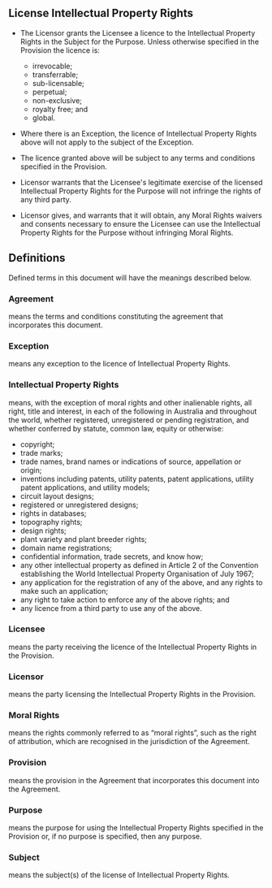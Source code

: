 ## License Intellectual Property Rights

- The Licensor grants the Licensee a licence to the Intellectual Property Rights in the Subject for the Purpose. Unless otherwise specified in the Provision the licence is:

  - irrevocable;
  - transferrable;
  - sub-licensable;
  - perpetual;
  - non-exclusive;
  - royalty free; and
  - global.

- Where there is an Exception, the licence of Intellectual Property Rights above will not apply to the subject of the Exception.
- The licence granted above will be subject to any terms and conditions specified in the Provision.
- Licensor warrants that the Licensee's legitimate exercise of the licensed Intellectual Property Rights for the Purpose will not infringe the rights of any third party.
- Licensor gives, and warrants that it will obtain, any Moral Rights waivers and consents necessary to ensure the Licensee can use the Intellectual Property Rights for the Purpose without infringing Moral Rights.

## Definitions

Defined terms in this document will have the meanings described below.

### Agreement
means the terms and conditions constituting the agreement that incorporates this document.

### Exception
means any exception to the licence of Intellectual Property Rights.

### Intellectual Property Rights
means, with the exception of moral rights and other inalienable rights, all right, title and interest, in each of the following in Australia and throughout the world, whether registered, unregistered or pending registration, and whether conferred by statute, common law, equity or otherwise:
- copyright;
- trade marks;
- trade names, brand names or indications of source, appellation or origin;
- inventions including patents, utility patents, patent applications, utility patent applications, and utility models;
- circuit layout designs;
- registered or unregistered designs;
- rights in databases;
- topography rights;
- design rights;
- plant variety and plant breeder rights;
- domain name registrations;
- confidential information, trade secrets, and know how;
- any other intellectual property as defined in Article 2 of the Convention establishing the World Intellectual Property Organisation of July 1967;
- any application for the registration of any of the above, and any rights to make such an application;
- any right to take action to enforce any of the above rights; and
- any licence from a third party to use any of the above.

### Licensee
means the party receiving the licence of the Intellectual Property Rights in the Provision.

### Licensor
means the party licensing the Intellectual Property Rights in the Provision.

### Moral Rights
means the rights commonly referred to as “moral rights”, such as the right of attribution, which are recognised in the jurisdiction of the Agreement.

### Provision
means the provision in the Agreement that incorporates this document into the Agreement.

### Purpose 
means the purpose for using the Intellectual Property Rights specified in the Provision or, if no purpose is specified, then any purpose.

### Subject
means the subject(s) of the license of Intellectual Property Rights.
